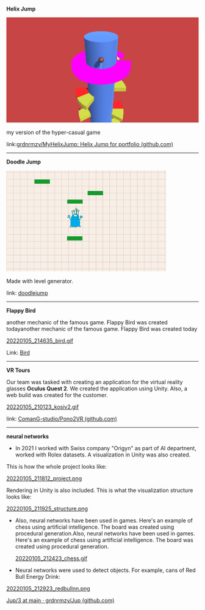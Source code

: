 **Helix Jump**

![helix.gif](Res/helix.gif)

my version of the hyper-casual game

link:[grdnrmzy/MyHelixJump: Helix Jump for portfolio (github.com)](https://github.com/grdnrmzy/MyHelixJump)

---

**Doodle Jump**

![doodlejump.gif](Res/doodlejump.gif)

Made with level generator.

link: [doodlejump](https://github.com/grdnrmzy/doodlejump)

---

**Flappy Bird**

another mechanic of the famous game. Flappy Bird was created todayanother mechanic of the famous game. Flappy Bird was created today

[20220105_214635_bird.gif](assets/20220105_214635_bird.gif)

Link: [Bird](https://github.com/grdnrmzy/FlappyBird)

---

**VR Tours**

Our team was tasked with creating an application for the virtual reality glasses **Oculus Quest 2**. We created the application using Unity. Also, a web build was created for the customer.

[20220105_210123_kosiv2.gif](assets/20220105_210123_kosiv2.gif)

link: [ComanG-studio/Pono2VR (github.com)](https://github.com/ComanG-studio/Pono2VR)

---

**neural networks**

* In 2021 I worked with Swiss company "Origyn" as part of AI departnent, worked with Rolex datasets. A visualization in Unity was also created.

This is how the whole project looks like:

[20220105_211812_project.png](assets/20220105_211812_project.png)

Rendering in Unity is also included. This is what the visualization structure looks like:

[20220105_211925_structure.png](assets/20220105_211925_structure.png)

* Also, neural networks have been used in games. Here's an example of chess using artificial intelligence. The board was created using procedural generation.Also, neural networks have been used in games. Here's an example of chess using artificial intelligence. The board was created using procedural generation.

  [20220105_212423_chess.gif](assets/20220105_212423_chess.gif)
* Neural networks were used to detect objects. For example, cans of Red Bull Energy Drink:

[20220105_212923_redbullnn.png](assets/20220105_212923_redbullnn.png)

[Jup/3 at main · grdnrmzy/Jup (github.com)](https://github.com/grdnrmzy/Jup/tree/main/3)

